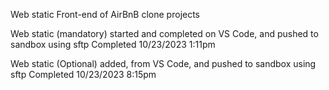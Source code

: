 Web static 
Front-end of AirBnB clone projects

Web static (mandatory) started and completed on VS Code,
and pushed to sandbox using sftp
Completed 10/23/2023 1:11pm

Web static (Optional) added, from VS Code,
and pushed to sandbox using sftp
Completed 10/23/2023 8:15pm